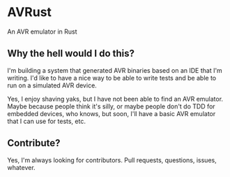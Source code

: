 # AVRust

An AVR emulator in Rust

## Why the hell would I do this?

I'm building a system that generated AVR binaries based on an IDE that I'm writing.
I'd like to have a nice way to be able to write tests and be able to run on a
simulated AVR device.

Yes, I enjoy shaving yaks, but I have not been able to find an AVR emulator.  Maybe
because people think it's silly, or maybe people don't do TDD for embedded devices,
who knows, but soon, I'll have a basic AVR emulator that I can use for tests, etc.

## Contribute?

Yes, I'm always looking for contributors.  Pull requests, questions, issues, whatever.
